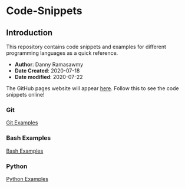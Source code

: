# Code-Snippets

## Introduction
This repository contains code snippets and examples for different programming languages as a quick reference.

- **Author**: Danny Ramasawmy
- **Date Created**: 2020-07-18
- **Date modified**: 2020-07-22

The GitHub pages website will appear [here](https://dannyramasawmy.github.io/Code-Snippets/). Follow this to see the code snippets online!

### Git
[Git Examples](./Git/git_notes.md)

### Bash Examples
[Bash Examples](./BASH/bash_notes.md)

### Python
[Python Examples](./Python/python_notes.md)